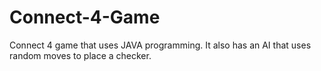 # Connect-4-Game
Connect 4 game that uses JAVA programming. It also has an AI that uses random moves to place a checker. 
